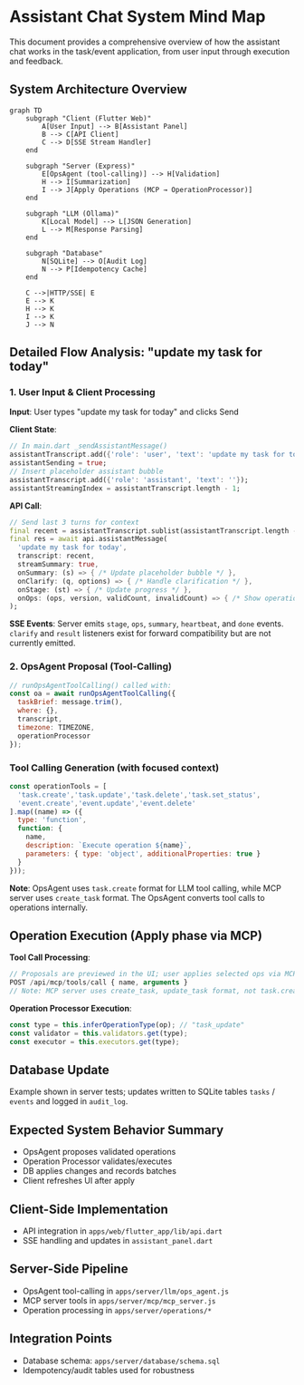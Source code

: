 # Assistant Chat System Mind Map

This document provides a comprehensive overview of how the assistant chat works in the task/event application, from user input through execution and feedback.

## System Architecture Overview

```mermaid
graph TD
    subgraph "Client (Flutter Web)"
        A[User Input] --> B[Assistant Panel]
        B --> C[API Client]
        C --> D[SSE Stream Handler]
    end
    
    subgraph "Server (Express)"
        E[OpsAgent (tool-calling)] --> H[Validation]
        H --> I[Summarization]
        I --> J[Apply Operations (MCP → OperationProcessor)]
    end
    
    subgraph "LLM (Ollama)"
        K[Local Model] --> L[JSON Generation]
        L --> M[Response Parsing]
    end
    
    subgraph "Database"
        N[SQLite] --> O[Audit Log]
        N --> P[Idempotency Cache]
    end
    
    C -->|HTTP/SSE| E
    E --> K
    H --> K
    I --> K
    J --> N
```

## Detailed Flow Analysis: "update my task for today"

### 1. User Input & Client Processing

**Input**: User types "update my task for today" and clicks Send

**Client State**:
```dart
// In main.dart _sendAssistantMessage()
assistantTranscript.add({'role': 'user', 'text': 'update my task for today'});
assistantSending = true;
// Insert placeholder assistant bubble
assistantTranscript.add({'role': 'assistant', 'text': ''});
assistantStreamingIndex = assistantTranscript.length - 1;
```

**API Call**:
```dart
// Send last 3 turns for context
final recent = assistantTranscript.sublist(assistantTranscript.length - 3);
final res = await api.assistantMessage(
  'update my task for today',
  transcript: recent,
  streamSummary: true,
  onSummary: (s) => { /* Update placeholder bubble */ },
  onClarify: (q, options) => { /* Handle clarification */ },
  onStage: (st) => { /* Update progress */ },
  onOps: (ops, version, validCount, invalidCount) => { /* Show operations */ }
);
```

**SSE Events**: Server emits `stage`, `ops`, `summary`, `heartbeat`, and `done` events. `clarify` and `result` listeners exist for forward compatibility but are not currently emitted.

### 2. OpsAgent Proposal (Tool-Calling)

```javascript
// runOpsAgentToolCalling() called with:
const oa = await runOpsAgentToolCalling({ 
  taskBrief: message.trim(),
  where: {},
  transcript,
  timezone: TIMEZONE,
  operationProcessor
});
```

### Tool Calling Generation (with focused context)
```javascript
const operationTools = [
  'task.create','task.update','task.delete','task.set_status',
  'event.create','event.update','event.delete'
].map((name) => ({
  type: 'function',
  function: {
    name,
    description: `Execute operation ${name}`,
    parameters: { type: 'object', additionalProperties: true }
  }
}));
```

**Note**: OpsAgent uses `task.create` format for LLM tool calling, while MCP server uses `create_task` format. The OpsAgent converts tool calls to operations internally.

## Operation Execution (Apply phase via MCP)

**Tool Call Processing**:
```javascript
// Proposals are previewed in the UI; user applies selected ops via MCP
POST /api/mcp/tools/call { name, arguments }
// Note: MCP server uses create_task, update_task format, not task.create format
```

**Operation Processor Execution**:
```javascript
const type = this.inferOperationType(op); // "task_update"
const validator = this.validators.get(type);
const executor = this.executors.get(type);
```

## Database Update

Example shown in server tests; updates written to SQLite tables `tasks` / `events` and logged in `audit_log`.

## Expected System Behavior Summary
- OpsAgent proposes validated operations
- Operation Processor validates/executes
- DB applies changes and records batches
- Client refreshes UI after apply

## Client-Side Implementation
- API integration in `apps/web/flutter_app/lib/api.dart`
- SSE handling and updates in `assistant_panel.dart`

## Server-Side Pipeline
- OpsAgent tool-calling in `apps/server/llm/ops_agent.js`
- MCP server tools in `apps/server/mcp/mcp_server.js`
- Operation processing in `apps/server/operations/*`

## Integration Points
- Database schema: `apps/server/database/schema.sql`
- Idempotency/audit tables used for robustness
